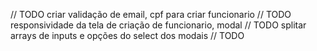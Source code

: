 // TODO criar validação de email, cpf para criar funcionario
// TODO responsividade da tela de criação de funcionario, modal
// TODO splitar arrays de inputs e opções do select dos modais
// TODO 